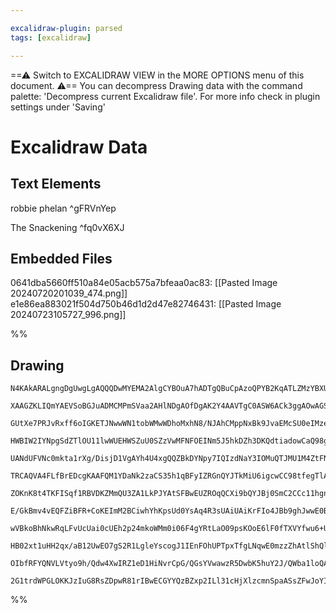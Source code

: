 ```yaml
---

excalidraw-plugin: parsed
tags: [excalidraw]

---
```

==⚠  Switch to EXCALIDRAW VIEW in the MORE OPTIONS menu of this document. ⚠== You can decompress Drawing data with the command palette: 'Decompress current Excalidraw file'. For more info check in plugin settings under 'Saving'


# Excalidraw Data
## Text Elements
robbie phelan ^gFRVnYep

The Snackening ^fq0vX6XJ

## Embedded Files
0641dba5660ff510a84e05acb575a7bfeaa0ac83: [[Pasted Image 20240720201039_474.png]]
e1e86ea883021f504d750b46d1d2d47e82746431: [[Pasted Image 20240723105727_996.png]]

%%
## Drawing
```compressed-json
N4KAkARALgngDgUwgLgAQQQDwMYEMA2AlgCYBOuA7hADTgQBuCpAzoQPYB2KqATLZMzYBXUtiRoIACyhQ4zZAHoFAc0JRJQgEYA6bGwC2CgF7N6hbEcK4OCtptbErHALRY8RMpWdx8Q1TdIEfARcZgRmBShcZQUebTiANho6IIR9BA4oZm4AbXAwUDAi6HhxdEJ9aKR+YsYWdi40AEYEhJrIOtZOADlOMW4mgBYAZgSATkGAVgSmsfaIQg5iLG4I

XAAGZKLIQmYAEVSoBGJuADMCMPmSVaa2AHlNDgAOfDgAK2Y4AAVTgC0ASW6ACk3ggAOwAGS2xVOhHw+AAyrBgqtBB5oQIoKQ2ABrBAAdRI6m4fHymOxeKRMBREjR13m2L8kg44WyzXmbDguGwahgA3W63m1mUNNQgrJEEw3GcT0GYO0CSePCa6zGTyeYNVPDmEr5aGcyrG2iakyaYNNTzGwytVqe82YWNxCAAwmx8GxSKssdZPrhApkMRBNNyccp

GUtXe7PRJvRxff6oIGKETJNwwWN1tobWMwWDhoMxhN8/NJAhCMppNxBk9JvaEMcSU0eIMzethqN5mHhHB/sQ2ag8ttIABNACOAA04NgcWCAOL/BEAQUmT3xzq+AFkwRQEMoIGSALrzU7kdK97gcITwhnCJYs5j9y/XiWaW/EACiwXSmX7OSPEqEOBiFwI4TmaMFlU1TUZgSSZBnmIgOBxC8r3wBC2GnBs0HOfBLglB0QKEfsIEQJZFj3Y84QQc8J

HWBIW2IYNpgSdZTlOU11lwWUEHWSZuU0SZzVwMFNFOEINm5J5hkDZh3DKQdtiadowCaQ98gAXxqQpilgRAvSwRN5k6BoBk1IymC6Dheg4fpmgSZsmmGVVBKuJYVgkXAeEDXYDmCUCzguBArjA9BlAAMQAJQANQ4YcEDgQNYXhKlRQgOkTntR08UJYhiTQUltjSrKEBSso0rdekJUZCt737JSJU5bleX5cVCuFUVWuKKV9TBKT4ibAblSGpp6sKvV

UANdUFVNc0mkta1rXg/DisjD1VgAYh4U4xgQQZBkDYNpy7IQIzdNaY3IOMuQTJMU1M4ZtFNSYxiGF7xjGHgCuKUty0rNBhlrfD6xCljTUGHgnNG4pjp7PtcjJEcJynGd5yXFc103bdd33bZ/0Kk9cDPEKnzQqq31qlDn0K18To/L8MiyXI8eKQDgP88DPqbHhJlGEYdUKxDkLQEn0MwkKcLw/HOCgBFCCMMoeDtCVTmlsLCbhcaocgI5METCRsU0

TRCAQVA4FLfBrEDcgKAAFQM1YDaNk2zaCS35h1qBFyIZRGnQYJTkMiU6igcwCC98tfegTlAz0TJcEWJgaNQEWGtIctFgIO3dYduwndN823YlXAhCgNgIvCOWyixIQgolRCEAACTLCs9dQJp4kmDStIlXSyoqKpA2MzhuGmcz6h6PoyjNU0hmtHNXOWbr0FwZ1vP2Q4sNQCXa8K64JCaABFBFcGcBuwQb4YeBgUdCGHTRhz2Jp8R4bBErhRFkTK9K

ZOKnK8t4TKFISqf1RBVDKZMmQU3ZA1LkPJYAtSFBwEUZROqQCXi9bQYJBj0SmC2CCc11hgnmONA0PAEjTTGNMPmC1bSAKdKtaM6BYzxgZgdEMx1TpRi9JdFhAZ5jJlyqmNAvU4jrCVE8VoWDHLKiWoVH6Lcqw1jrJvRybYEhYMLIDQqMNey/gRhAG2AAhRcTxSDDmdP8AAqmMO4zB/jDEIM6TAhBSA4nfDjIozNIAEyJpTUmhVwzECgcnVC8waZL

E/GkBmv4vEQFZiBFR+CoKEImM2BCiwhYhKpsUd0YsAq4R3sUAiUAiKrFIo4JBb9ghJwwE0BAEiQjqicsqdi6xBjEHNOsTQ2DiBNGIDwYgcp6k8CwfRYYTQZJyXhkOLWKk1JFE0vkbS2tSj6WzmPSy3BhhK0KkPKyk8STWnVL1EaC93LLz2GvXyCB2Zb0CsFVYpxRzrHoOOBI44gRVI/tSL+YCf5AL/kIgBy0gGlVAeiG8kDWQDA5LA5qzQBSIOQd

wVBkoBhNkwRqLFvUcUai0cUEh2p24mkoWMm0i06F4gYRtLaO09psKOoE6lF0fTXVYfwu6+U2yYMmCuS0lpuYnK+pAeRf1UAA2USFWY2yHLYP5tDRksM9FDgMcY0x5irE2LsQ4pxLi3EeLALEnx1FiahIgXeaFwszXUzfJE78jM0B/nmPE25ZpOafR5mS9JSE/GizxOLe5ytpay3liSHZMJVbq3wJrd29sJA21LKgBEHAQwZHIlbSgWdW4GMTcm1N

HB02xt1uHH2qx/aB12UwEO7gS2R1LgleYscogJ1IEnFOhUPTpxTfgLNqwE0mzzZhAtlShQlzLhXUNaBq6FMgPXJuv1W7t25hpcAeM1hwDgEiBJ3BtLQFLOkMtC7oQMGNhQQx7CmVnUYRAdabE72nGPdgEQCZ/hHH0EiIBzL0CbW2rtfaNQIBPtIC+t957GVvi/dAHhbK+H5EA8+hmr60hhXfmC2kfyANAZA2kD9TpAUkkwwhzISH33FTQ+gb+hHg

OIbfRFYQNVLVtyo9h/Qdw4XwIRZ1eD1HiNvrCpG/QGsYVwawzR5DwbK5huY2J/QWba1loQAHR9RGoAka3aQT2wG2AUFLLgU12TuMsffEsRcWmdMhBCmsMzx7ZLYnhOObgGYl0DUcq9QsUM0rYDs/gYcI8MWwWmCuWeNpZGQCMGwAwO6g4EBrgMbQvEu4iZUyRujtNgkQECcesMJAQ1lHbZAbLxAv3LIgIYt0ln1rOjGFVqrYUwqBnLsoK8foNrvj

2G1trdWPGLOKKJzIuG8RsZDpwR81rIBwECGYYQzBZxp2ILl31cHjXlzcmnSpaASsZFwJoYIIVp2NqIAlKdpAa7zBTQe47p2Gol3rtwadiXih2FBNgLIea4AbjYMsYz23dv5LCOAHrEAkrhB3epEA6kgA
```
%%